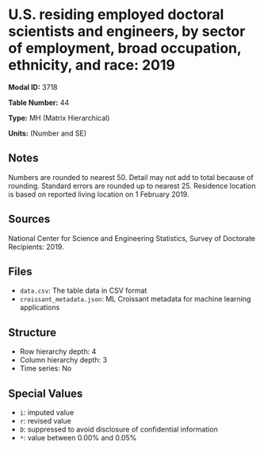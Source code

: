 # U.S. residing employed doctoral scientists and engineers, by sector of employment, broad occupation, ethnicity, and race: 2019

**Modal ID:** 3718

**Table Number:** 44

**Type:** MH (Matrix Hierarchical)

**Units:** (Number and SE)

## Notes

Numbers are rounded to nearest 50. Detail may not add to total because of rounding. Standard errors are rounded up to nearest 25. Residence location is based on reported living location on 1 February 2019.

## Sources

National Center for Science and Engineering Statistics, Survey of Doctorate Recipients: 2019.

## Files

- `data.csv`: The table data in CSV format
- `croissant_metadata.json`: ML Croissant metadata for machine learning applications

## Structure

- Row hierarchy depth: 4
- Column hierarchy depth: 3
- Time series: No

## Special Values

- `i`: imputed value
- `r`: revised value
- `D`: suppressed to avoid disclosure of confidential information
- `*`: value between 0.00% and 0.05%
